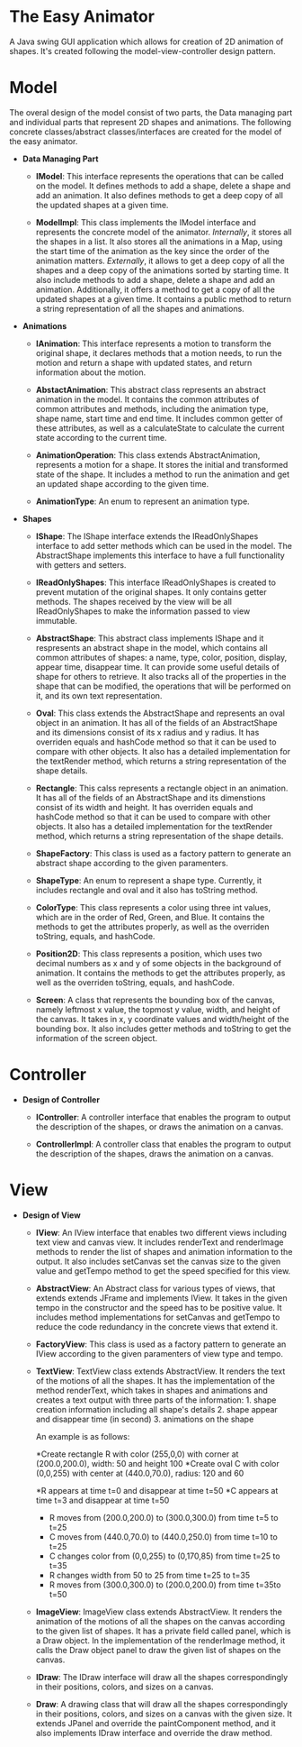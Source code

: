 # The Easy Animator
A Java swing GUI application which allows for creation of 2D animation of shapes. 
It's created following the model-view-controller design pattern.

# Model
The overal design of the model consist of two parts, the Data managing part and individual parts that represent 2D shapes and
animations.
The following concrete classes/abstract classes/interfaces are created for the model of the easy animator. 


- **Data Managing Part**

    - **IModel**: This interface represents the operations that can be called on the model. 
    It defines methods to add a shape, delete a shape and add an animation. 
    It also defines methods to get a deep copy of all the updated shapes at a given time. 
    
    - **ModelImpl**: This class implements the IModel interface and represents the concrete model of the animator.
    *Internally*, it stores all the shapes in a list. 
    It also stores all the animations in a Map, using the start time of the animation as the key since the order of the 
    animation matters.
    *Externally*, it allows to get a deep copy of all the shapes and a deep copy of the animations sorted 
    by starting time. It also include methods to add a shape, delete a shape and add an animation. Additionally,
    it offers a method to get a copy of all the updated shapes at a given time. 
    It contains a public method to return a string representation of all the shapes and animations.
    
 
- **Animations**   

    - **IAnimation**: This interface represents a motion to transform the original shape, it declares methods that
    a motion needs, to run the motion and return a shape with updated states, and return information
    about the motion.
        
    - **AbstactAnimation**: This abstract class represents an abstract animation in the model. It contains the common           attributes of
    common attributes and methods, including the animation type, shape name, start time
    and end time. It includes common getter of these attributes, as well as a calculateState to
    calculate the current state according to the current time.
    
    - **AnimationOperation**: This class extends AbstractAnimation, represents a motion for a shape. It stores the initial and transformed state of the shape. It includes a method to run the animation and get an updated shape according to the given time.
    
    - **AnimationType**: An enum to represent an animation type.
    
- **Shapes** 

    - **IShape**: The IShape interface extends the IReadOnlyShapes interface to add setter methods which can be used in the     model. The AbstractShape implements this interface to have a full functionality with getters and setters.
    
    - **IReadOnlyShapes**: This interface IReadOnlyShapes is created to prevent mutation of the original shapes. It only
    contains getter methods. The shapes received by the view will be all IReadOnlyShapes to make the information passed to       view immutable.
 
    - **AbstractShape**: This abstract class implements IShape and it respresents an abstract shape in the model, which           contains all common attributes of shapes: a name, type, color, position, display, appear time, disappear time. It can       provide some useful details of shape for others to retrieve. It also tracks all of the properties in the shape that         can be modified, the operations that will be performed on it, and its own text representation. 
    
    - **Oval**: This class extends the AbstractShape and represents an oval object in an animation. It has all of the fields     of an AbstractShape and its dimensions consist of its x radius and y radius. It has overriden equals and hashCode method     so that it can be used to compare with other objects. It also has a detailed implementation for the textRender method,       which returns a string representation of the shape details. 

    - **Rectangle**: This calss represents a rectangle object in an animation. It has all of the fields of an AbstractShape     and its dimenstions consist of its width and height. It has overriden equals and hashCode method so that it can be           used to compare with other objects. It also has a detailed implementation for the textRender method, which returns a         string representation of the shape details. 
    
    - **ShapeFactory**: This class is used as a factory pattern to generate an abstract shape according to the given             paramenters.  

    - **ShapeType**: An enum to represent a shape type. Currently, it includes rectangle and oval and it also has toString       method.
    
    - **ColorType**: This class represents a color using three int values, which are in the order of Red, Green, and Blue.       It contains the methods to get the attributes properly, as well as the overriden toString, equals, and hashCode.
    
    - **Position2D**: This class represents a position, which uses two decimal numbers as x and y of some objects in the         background of animation. It contains the methods to get the attributes properly, as well as the overriden toString,         equals, and hashCode.
    
    - **Screen**: A class that represents the bounding box of the canvas, namely leftmost x value, the topmost y
    value, width, and height of the canvas. It takes in x, y coordinate values and width/height of the bounding box. It also     includes getter methods and toString to get the information of the screen object.
    
    
# Controller
- **Design of Controller**

    - **IController**: A controller interface that enables the program to output the description of the shapes, or draws
    the animation on a canvas.
    
    - **ControllerImpl**: A controller class that enables the program to output the description
    of the shapes, draws the animation on a canvas.

# View
- **Design of View**

    - **IView**: An IView interface that enables two different views including text view and canvas view. It includes           renderText and renderImage methods to render the list of shapes and animation information to the output. It also             includes setCanvas set the canvas size to the given value and getTempo method to get the speed specified for this view.
    
    - **AbstractView**: An Abstract class for various types of views, that extends extends JFrame and implements IView. It       takes in the given tempo in the constructor and the speed has to be positive value. It includes method                       implementations for setCanvas and getTempo to reduce the code redundancy in the concrete views that extend it.
    
    - **FactoryView**: This class is used as a factory pattern to generate an IView according to the given                       paramenters of view type and tempo.
    
    - **TextView**: TextView class extends AbstractView. It renders the text of the motions of all the shapes. It has the       implementation of the method renderText, which takes in shapes and animations and creates a text output with three parts     of the information: 1. shape creation information including all shape's details 2. shape appear and disappear time (in       second) 3. animations on the shape 
    
        An example is as follows:
        
        *Create rectangle R with color (255,0,0) with corner at (200.0,200.0), width: 50 and height 100
        *Create oval C with color (0,0,255) with center at (440.0,70.0), radius: 120 and 60
  
        *R appears at time t=0 and disappear at time t=50 
        *C appears at time t=3 and disappear at time t=50
        
        - R moves from (200.0,200.0) to (300.0,300.0) from time t=5 to t=25
        - C moves from (440.0,70.0) to (440.0,250.0) from time t=10 to t=25
        - C changes color from (0,0,255) to (0,170,85) from time t=25 to t=35
        - R changes width from 50 to 25 from time t=25 to t=35
        - R moves from (300.0,300.0) to (200.0,200.0) from time t=35to t=50
    
    - **ImageView**: ImageView class extends AbstractView. It renders the animation of the motions of all the shapes on
    the canvas according to the given list of shapes. It has a private field called panel, which is a Draw object. In the       implementation of the renderImage method, it calls the Draw object panel to draw the given list of shapes on the canvas.
    
    - **IDraw**: The IDraw interface will draw all the shapes correspondingly in their positions, colors, and sizes on a         canvas.
    
    - **Draw**: A drawing class that will draw all the shapes correspondingly in their positions, colors, and sizes on a         canvas with the given size. It extends JPanel and override the paintComponent method, and it also implements IDraw           interface and override the draw method.
    
    
    
    
